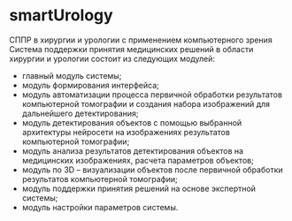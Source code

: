 # smartUrology
СППР в хирургии и урологии с применением компьютерного зрения
Система поддержки принятия медицинских решений в области хирургии и урологии состоит из следующих модулей:
- главный модуль системы;
- модуль формирования интерфейса;
- модуль автоматизации процесса первичной обработки результатов компьютерной томографии и создания набора изображений для дальнейшего детектирования;
- модуль детектирования объектов с помощью выбранной архитектуры нейросети на изображениях результатов компьютерной томографии;
- модуль анализа результатов детектирования объектов на медицинских изображениях, расчета параметров объектов;
- модуль по 3D – визуализации объектов после первичной обработки результатов компьютерной томографии;
- модуль поддержки принятия решений на основе экспертной системы;
- модуль настройки параметров системы.
